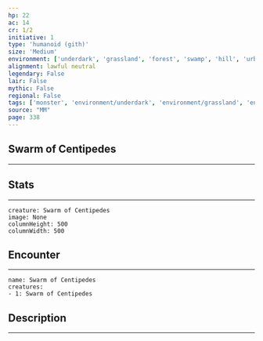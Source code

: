 ```yaml
---
hp: 22
ac: 14
cr: 1/2
initiative: 1
type: 'humanoid (gith)'    
size: 'Medium'
environment: ['underdark', 'grassland', 'forest', 'swamp', 'hill', 'urban', 'desert']
alignment: lawful neutral
legendary: False
lair: False
mythic: False
regional: False
tags: ['monster', 'environment/underdark', 'environment/grassland', 'environment/forest', 'environment/swamp', 'environment/hill', 'environment/urban', 'environment/desert']
source: "MM"
page: 338
---
```


## Swarm of Centipedes
---



## Stats
---

```statblock
creature: Swarm of Centipedes
image: None
columnHeight: 500
columnWidth: 500
```

## Encounter
---

```encounter-table
name: Swarm of Centipedes
creatures:
- 1: Swarm of Centipedes
```

## Description
---




